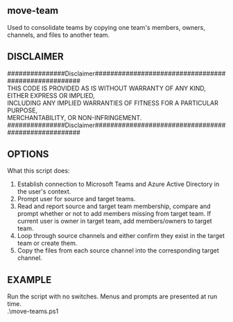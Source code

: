 ## move-team  
Used to consolidate teams by copying one team's members, owners, channels, and files to another team.

## DISCLAIMER  
###############Disclaimer#####################################################  
THIS CODE IS PROVIDED AS IS WITHOUT WARRANTY OF ANY KIND, EITHER EXPRESS OR IMPLIED,  
INCLUDING ANY IMPLIED WARRANTIES OF FITNESS FOR A PARTICULAR PURPOSE,  
MERCHANTABILITY, OR NON-INFRINGEMENT.  
###############Disclaimer#####################################################  

## OPTIONS  
What this script does:  
1. Establish connection to Microsoft Teams and Azure Active Directory in the user's context.  
2. Prompt user for source and target teams.  
3. Read and report source and target team membership, compare and prompt whether or not to add members missing from target team. If current user is owner in target team, add members/owners to target team.  
4. Loop through source channels and either confirm they exist in the target team or create them.  
5. Copy the files from each source channel into the corresponding target channel.  


## EXAMPLE
Run the script with no switches. Menus and prompts are presented at run time.  
.\move-teams.ps1
